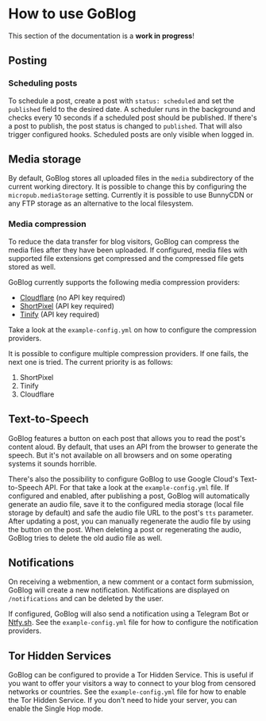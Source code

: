 # How to use GoBlog

This section of the documentation is a **work in progress**!

## Posting

### Scheduling posts

To schedule a post, create a post with `status: scheduled` and set the `published` field to the desired date. A scheduler runs in the background and checks every 10 seconds if a scheduled post should be published. If there's a post to publish, the post status is changed to `published`. That will also trigger configured hooks. Scheduled posts are only visible when logged in.

## Media storage

By default, GoBlog stores all uploaded files in the `media` subdirectory of the current working directory. It is possible to change this by configuring the `micropub.mediaStorage` setting. Currently it is possible to use BunnyCDN or any FTP storage as an alternative to the local filesystem.

### Media compression

To reduce the data transfer for blog visitors, GoBlog can compress the media files after they have been uploaded. If configured, media files with supported file extensions get compressed and the compressed file gets stored as well.

GoBlog currently supports the following media compression providers:

- [Cloudflare](https://cloudflare.com/) (no API key required)
- [ShortPixel](https://shortpixel.com/) (API key required)
- [Tinify](https://tinify.com/) (API key required)

Take a look at the `example-config.yml` on how to configure the compression providers.

It is possible to configure multiple compression providers. If one fails, the next one is tried. The current priority is as follows:

1. ShortPixel
2. Tinify
3. Cloudflare

## Text-to-Speech

GoBlog features a button on each post that allows you to read the post's content aloud. By default, that uses an API from the browser to generate the speech. But it's not available on all browsers and on some operating systems it sounds horrible.

There's also the possibility to configure GoBlog to use Google Cloud's Text-to-Speech API. For that take a look at the `example-config.yml` file. If configured and enabled, after publishing a post, GoBlog will automatically generate an audio file, save it to the configured media storage (local file storage by default) and safe the audio file URL to the post's `tts` parameter. After updating a post, you can manually regenerate the audio file by using the button on the post. When deleting a post or regenerating the audio, GoBlog tries to delete the old audio file as well.

## Notifications

On receiving a webmention, a new comment or a contact form submission, GoBlog will create a new notification. Notifications are displayed on `/notifications` and can be deleted by the user.

If configured, GoBlog will also send a notification using a Telegram Bot or [Ntfy.sh](https://ntfy.sh/). See the `example-config.yml` file for how to configure the notification providers.

## Tor Hidden Services

GoBlog can be configured to provide a Tor Hidden Service. This is useful if you want to offer your visitors a way to connect to your blog from censored networks or countries. See the `example-config.yml` file for how to enable the Tor Hidden Service. If you don't need to hide your server, you can enable the Single Hop mode.
